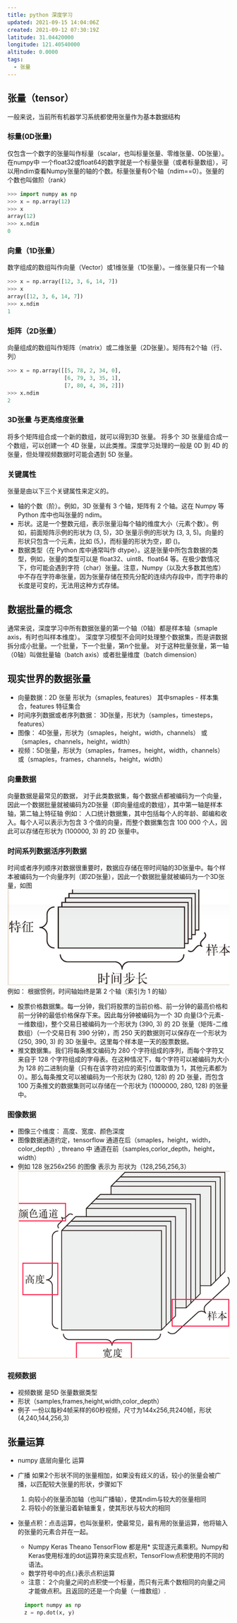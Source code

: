 ```yaml
---
title: python 深度学习
updated: 2021-09-15 14:04:06Z
created: 2021-09-12 07:30:19Z
latitude: 31.04420000
longitude: 121.40540000
altitude: 0.0000
tags:
  - 张量
---
```


## 张量（tensor）
一般来说，当前所有机器学习系统都使用张量作为基本数据结构
### 标量(0D张量)
仅包含一个数字的张量叫作标量（scalar，也叫标量张量、零维张量、0D张量）。
在numpy中 一个float32或float64的数字就是一个标量张量（或者标量数组），可以用ndim查看Numpy张量的轴的个数。标量张量有0个轴（ndim==0）。张量的个数也叫做阶（rank）

```python
>>> import numpy as np
>>> x = np.array(12)
>>> x
array(12)
>>> x.ndim
0
```

### 向量（1D张量）
数字组成的数组叫作向量（Vector）或1维张量（1D张量）。一维张量只有一个轴
```python
>>> x = np.array([12, 3, 6, 14, 7])
>>> x
array([12, 3, 6, 14, 7])
>>> x.ndim
1
```

### 矩阵（2D张量）
向量组成的数组叫作矩阵（matrix）或二维张量（2D张量）。矩阵有2个轴（行、列）
```python
>>> x = np.array([[5, 78, 2, 34, 0],
                  [6, 79, 3, 35, 1],
                  [7, 80, 4, 36, 2]])
>>> x.ndim
2
```

### 3D张量 与更高维度张量
将多个矩阵组合成一个新的数组，就可以得到3D
张量。
将多个 3D 张量组合成一个数组，可以创建一个 4D 张量，以此类推。深度学习处理的一般是 0D 到 4D 的张量，但处理视频数据时可能会遇到 5D 张量。
### 关键属性
张量是由以下三个关键属性来定义的。
+ 轴的个数（阶）。例如，3D 张量有 3 个轴，矩阵有 2 个轴。这在 Numpy 等 Python 库中也叫张量的 ndim。
+ 形状。这是一个整数元组，表示张量沿每个轴的维度大小（元素个数）。例如，前面矩阵示例的形状为 (3, 5)，3D 张量示例的形状为 (3, 3, 5)。向量的形状只包含一个元素，比如 (5,)，而标量的形状为空，即 ()。
+ 数据类型（在 Python 库中通常叫作 dtype）。这是张量中所包含数据的类型，例如，张量的类型可以是 float32、uint8、float64 等。在极少数情况下，你可能会遇到字符（char）张量。注意，Numpy（以及大多数其他库）中不存在字符串张量，因为张量存储在预先分配的连续内存段中，而字符串的长度是可变的，无法用这种方式存储。

## 数据批量的概念
通常来说，深度学习中所有数据张量的第一个轴（0轴）都是样本轴（smaple axis，有时也叫样本维度）。
深度学习模型不会同时处理整个数据集，而是讲数据拆分成小批量。一个批量，下一个批量，第n个批量。
对于这种批量张量，第一轴（0轴）叫做批量轴（batch axis）或者批量维度（batch dimension）

## 现实世界的数据张量
+ 向量数据：2D 张量 形状为（smaples, features）
其中smaples - 样本集合，features 特征集合
+ 时间序列数据或者序列数据： 3D张量，形状为（samples，timesteps，features）
+ 图像： 4D张量，形状为（smaples，height，width，channels） 或（smaples，channels，height，width）
+ 视频：5D张量，形状为（smaples，frames，height，width，channels）或（smaples，frames，channels，height，width）

### 向量数据
向量数据是最常见的数据， 对于此类数据集，每个数据点都被编码为一个向量，因此一个数据批量就被编码为2D张量（即向量组成的数组），其中第一轴是样本轴，第二轴上特征轴
例如：
人口统计数据集，其中包括每个人的年龄、邮编和收入。每个人可以表示为包含 3 个值的向量，而整个数据集包含 100 000 个人，因此可以存储在形状为 (100000, 3) 的 2D 张量中。
### 时间系列数据活序列数据
时间或者序列顺序对数据很重要时，数据应存储在带时间轴的3D张量中。每个样本被编码为一个向量序列（即2D张量），因此一个数据批量就被编码为一个3D张量，如图
![ad81de2e734d5842064fcc72eea4d88c.png](../../_resources/ad81de2e734d5842064fcc72eea4d88c.png)
例如：
根据惯例，时间轴始终是第 2 个轴（索引为 1 的轴）

- 股票价格数据集。每一分钟，我们将股票的当前价格、前一分钟的最高价格和前一分钟的最低价格保存下来。因此每分钟被编码为一个 3D 向量(3个元素-一维数组)，整个交易日被编码为一个形状为 (390, 3) 的 2D 张量（矩阵-二维数组）（一个交易日有 390 分钟），而 250 天的数据则可以保存在一个形状为 (250, 390, 3) 的 3D 张量中。这里每个样本是一天的股票数据。
- 推文数据集。我们将每条推文编码为 280 个字符组成的序列，而每个字符又来自于 128 个字符组成的字母表。在这种情况下，每个字符可以被编码为大小为 128 的二进制向量（只有在该字符对应的索引位置取值为 1，其他元素都为 0）。那么每条推文可以被编码为一个形状为 (280, 128) 的 2D 张量，而包含 100 万条推文的数据集则可以存储在一个形状为 (1000000, 280, 128) 的张量中。

### 图像数据
+ 图像三个维度： 高度、宽度、颜色深度
+ 图像数据通道约定，tensorflow 通道在后（smaples，height，width，color_depth）, threano 中 通道在前（samples,corlor_depth，height，width）
+ 例如 128 张256x256 的图像 表示为 形状为（128,256,256,3）
![41b678370168705ddd8228dab831b843.png](../../_resources/41b678370168705ddd8228dab831b843.png)

### 视频数据

+ 视频数据 是5D 张量数据类型
+ 形状（samples,frames,height,width,color_depth）
+ 例子 一份以每秒4帧采样的60秒视频，尺寸为144x256,共240帧，形状(4,240,144,256,3)

## 张量运算
+ numpy 底层向量化 运算
+ 广播 如果2个形状不同的张量相加，如果没有歧义的话，较小的张量会被广播，以匹配较大张量的形状，步骤如下
 	1. 向较小的张量添加轴（也叫广播轴），使其ndim与较大的张量相同
 	2. 将较小的张量沿着新轴重复，使其形状与较大的相同
 	
+ 张量点积：点击运算，也叫张量积，使最常见，最有用的张量运算，他将输入的张量的元素合并在一起。

  - Numpy Keras Theano TensorFlow 都是用* 实现逐元素乘积。Numpy和Keras使用标准的dot运算符来实现点积，TensorFlow点积使用的不同的语法。
  - 数学符号中的点(.)表示点积运算
  - 注意： 2个向量之间的点积使一个标量，而只有元素个数相同的向量之间才能做点积。且返回的还是一个向量（一维数组）. 
  
  ```python
	import numpy as np
	z = np.dot(x, y)
 ```